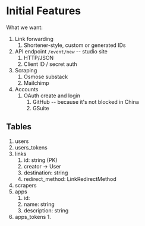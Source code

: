 Initial Features
==============================================================================

What we want:

1.  Link forwarding
    1.  Shortener-style, custom or generated IDs
2.  API endpoint `/event/new` -- studio site
    1.  HTTP/JSON
    2.  Client ID / secret auth
3.  Scraping
    1.  Osmose substack
    2.  Mailchimp
4.  Accounts
    1.  OAuth create and login
        1.  GitHub -- because it's not blocked in China
        2.  GSuite

Tables
------------------------------------------------------------------------------

1.  users
2.  users_tokens
3.  links
    1.  id: string (PK)
    2.  creator -> User
    2.  destination: string
    3.  redirect_method: LinkRedirectMethod
4.  scrapers
5.  apps
    1.  id: 
    2.  name: string
    3.  description: string
6.  apps_tokens
    1.  
